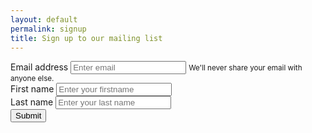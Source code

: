 ```yaml
---
layout: default
permalink: signup
title: Sign up to our mailing list
---
```



<form action="{{site.mailchimp-list}}" method="post" class="mb-3">
  <div class="form-group">
    <label for="email">Email address</label>
    <input type="email" name="EMAIL" class="form-control" id="email" aria-describedby="emailHelp" placeholder="Enter email">
    <small id="emailHelp" class="form-text text-muted">We'll never share your email with anyone else.</small>
  </div>
   <div class="form-group">
    <label for="FNAME">First name</label>
    <input type="FNAME" name="FNAME" class="form-control" id="FNAME"  placeholder="Enter your firstname">
  </div>
   <div class="form-group">
    <label for="LNAME">Last name</label>
    <input type="LNAME" name="LNAME" class="form-control" id="LNAME" placeholder="Enter your last name">
  </div>
  <button type="submit" class="btn btn-wine">Submit</button>
</form>
